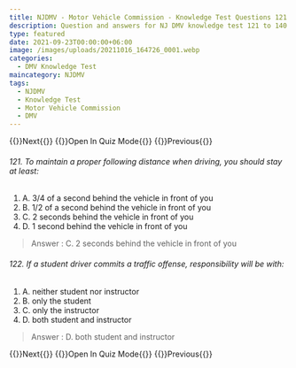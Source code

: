 ```yaml
---
title: NJDMV - Motor Vehicle Commission - Knowledge Test Questions 121 to 140
description: Question and answers for NJ DMV knowledge test 121 to 140
type: featured
date: 2021-09-23T00:00:00+06:00
image: /images/uploads/20211016_164726_0001.webp
categories:
  - DMV Knowledge Test
maincategory: NJDMV
tags:
  - NJDMV
  - Knowledge Test
  - Motor Vehicle Commission
  - DMV
---
```


{{<prevbutton linksrc="njmvc-motor-vehicle-commission-knowledge-test-1/" >}}Next{{</prevbutton >}}
{{<quizbutton linksrc="../../quiz/njmvc-motor-vehicle-commission-knowledge-quiz7/" >}}Open In Quiz Mode{{</quizbutton >}}
{{<prevbutton linksrc="njmvc-motor-vehicle-commission-knowledge-test-6/" >}}Previous{{</prevbutton >}}


###### 121. To maintain a proper following distance when driving, you should stay at least:
1.  A.  3/4 of a second behind the vehicle in front of you
2.  B.  1/2 of a second behind the vehicle in front of you
3.  C.  2 seconds behind the vehicle in front of you
4.  D.  1 second behind the vehicle in front of you

> Answer : C.  2 seconds behind the vehicle in front of you

###### 122. If a student driver commits a traffic offense, responsibility will be with:
1.  A.  neither student nor instructor
2.  B.  only the student
3.  C.  only the instructor
4.  D.  both student and instructor

> Answer : D.  both student and instructor

{{<prevbutton linksrc="njmvc-motor-vehicle-commission-knowledge-test-1/" >}}Next{{</prevbutton >}}
{{<quizbutton linksrc="../../quiz/njmvc-motor-vehicle-commission-knowledge-quiz7/" >}}Open In Quiz Mode{{</quizbutton >}}
{{<prevbutton linksrc="njmvc-motor-vehicle-commission-knowledge-test-6/" >}}Previous{{</prevbutton >}}